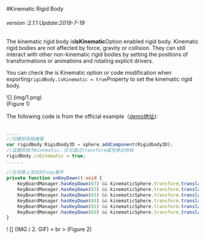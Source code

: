 #Kinematic Rigid Body

###### *version :2.1.1   Update:2019-7-19*

The kinematic rigid body is**IsKinematic**Option enabled rigid body. Kinematic rigid bodies are not affected by force, gravity or collision. They can still interact with other non-kinematic rigid bodies by setting the positions of transformations or animations and rotating explicit drivers.

You can check the is Kinematic option or code modification when exporting`rigidBody.isKinematic = true`Property to set the kinematic rigid body.

![] (img/1.png)<br> (Figure 1)

The following code is from the official example（[demo地址](https://layaair.ldc.layabox.com/demo2/?language=ch&category=3d&group=Physics3D&name=PhysicsWorld_Kinematic)):


```typescript

.....
//创建刚体碰撞器
var rigidBody:Rigidbody3D = sphere.addComponent(Rigidbody3D);
//设置刚体为Kinematic，仅可通过transform属性移动物体
rigidBody.isKinematic = true;
......

//在场景上添加的loop事件
private function onKeyDown():void {
    KeyBoardManager.hasKeyDown(87) && kinematicSphere.transform.translate(new Vector3(0, 0, -0.2));//W
    KeyBoardManager.hasKeyDown(83) && kinematicSphere.transform.translate(new Vector3(0, 0, 0.2));//S
    KeyBoardManager.hasKeyDown(65) && kinematicSphere.transform.translate(new Vector3(-0.2, 0, 0));//A
    KeyBoardManager.hasKeyDown(68) && kinematicSphere.transform.translate(new Vector3(0.2, 0, 0));//D
    KeyBoardManager.hasKeyDown(81) && kinematicSphere.transform.translate(new Vector3(0, 0.2, 0));//Q
    KeyBoardManager.hasKeyDown(69) && kinematicSphere.transform.translate(new Vector3(0, -0.2, 0));//E
}
```


! [] (IMG / 2. GIF) < br > (Figure 2)

